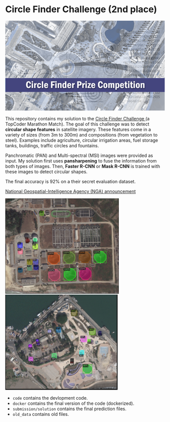 # Circle Finder Challenge (2nd place)



![alt text](doc/circle_finder.png "Circle Finder")


This repository contains my solution to the [Circle Finder Challenge ](https://www.topcoder.com/challenges/d059ceb0-b81f-4769-bb4c-c976e1184d9f?tab=details) (a TopCoder Marathon Match).
The goal of this challenge was to detect **circular shape features** in satellite imagery. These features come in a variety of sizes (from 3m to 300m) and compositions (from vegetation to steel). Examples include agriculture, circular irrigation areas, fuel storage tanks, buildings, traffic circles and fountains.

Panchromatic (PAN) and Multi-spectral (MSI) images were provided as input. My solution first uses **pansharpening** to fuse the information from both types of images. Then, **Faster R-CNN** or **Mask R-CNN** is trained with these images to detect circular shapes.

The final accuracy is 92% on a their secret evaluation dataset.

[National Geospatial-Intelligence Agency (NGA) announcement](https://www.nga.mil/news/NGA_announces_5_winners_in_$50K_in_Circle_Finder_c.html)


![alt text](doc/prediction_1.png "Prediction 1")
![alt text](doc/prediction_2.png "Prediction 2")



- `code` contains the devlopment code.
- `docker` contains the final version of the code (dockerized).
- `submission/solution` contains the final prediction files.
- `old_data` contains old files.

